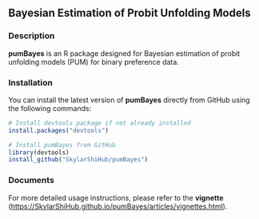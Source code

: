 ## Bayesian Estimation of Probit Unfolding Models

### Description

**pumBayes** is an R package designed for Bayesian estimation of probit unfolding models (PUM) for binary preference data. 

### Installation

You can install the latest version of **pumBayes** directly from GitHub using the following commands:

```R
# Install devtools package if not already installed
install.packages("devtools")

# Install pumBayes from GitHub
library(devtools)
install_github("SkylarShiHub/pumBayes")
```

### Documents

For more detailed usage instructions, please refer to the **vignette** (https://SkylarShiHub.github.io/pumBayes/articles/vignettes.html).
